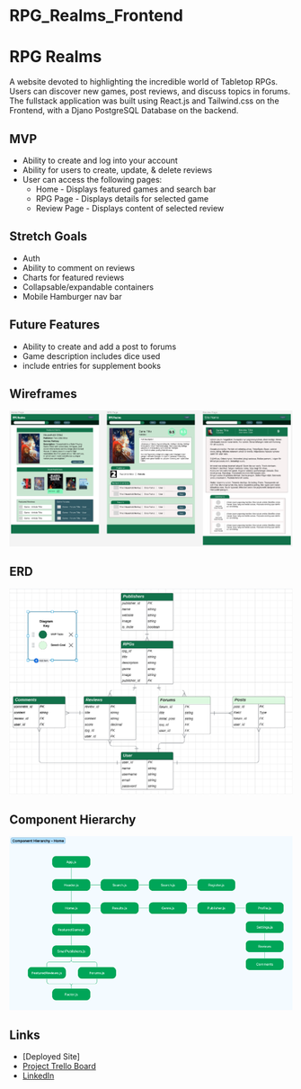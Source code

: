 # RPG_Realms_Frontend

# RPG Realms
A website devoted to highlighting the incredible world of Tabletop RPGs. Users can discover new games, post reviews, and discuss topics in forums. The fullstack application was built using React.js and Tailwind.css on the Frontend, with a Djano PostgreSQL Database on the backend.

## MVP
- Ability to create and log into your account
- Ability for users to create, update, & delete reviews
- User can access the following pages:
    - Home - Displays featured games and search bar
    - RPG Page - Displays details for selected game
    - Review Page - Displays content of selected review

## Stretch Goals
- Auth
- Ability to comment on reviews
- Charts for featured reviews
- Collapsable/expandable containers
- Mobile Hamburger nav bar

## Future Features
- Ability to create and add a post to forums
- Game description includes dice used
- include entries for supplement books



## Wireframes
![Screenshot of ERD](Assets/Wireframes.png)

## ERD
![Screenshot of ERD](Assets/ERD.png)

## Component Hierarchy
![Screenshot of ERD](Assets/Component_Hierarchy.png)

## Links

- [Deployed Site]
- [Project Trello Board](https://trello.com/b/Q4h9tUhN/capstone-project)
- [LinkedIn](linkedin.com/in/austinih)